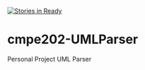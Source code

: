 [![Stories in Ready](https://badge.waffle.io/rashmishrm/cmpe202-UMLParser.png?label=ready&title=Ready)](https://waffle.io/rashmishrm/cmpe202-UMLParser)
# cmpe202-UMLParser
Personal Project UML Parser
